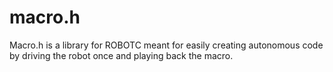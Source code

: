 # macro.h
Macro.h is a library for ROBOTC meant for easily creating autonomous code by driving the robot once and playing back the macro.
